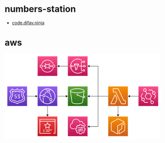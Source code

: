 # numbers-station

- [code.djfav.ninja](https://code.djfav.ninja)

# aws

![diagram](./numbers-station.drawio.png)
